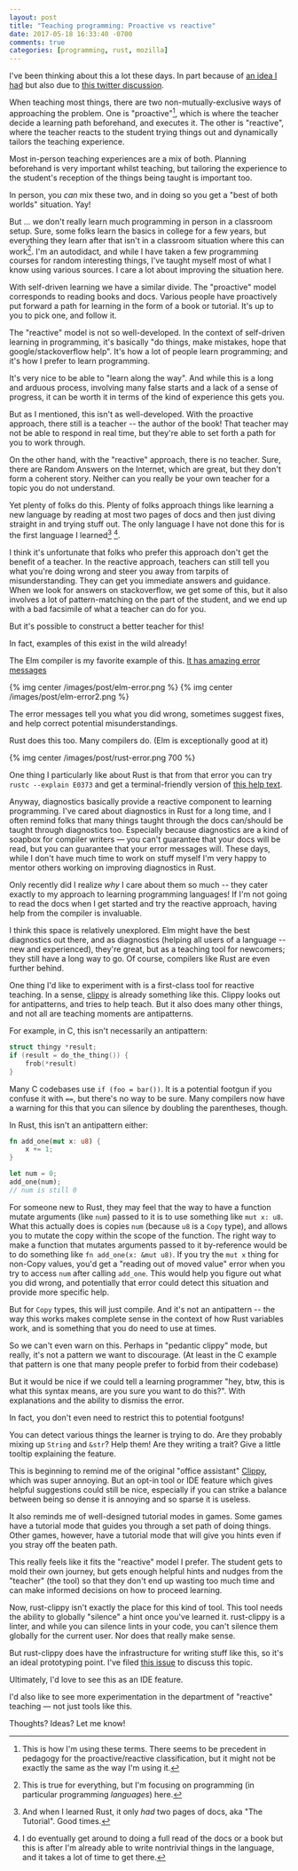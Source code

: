 ```yaml
---
layout: post
title: "Teaching programming: Proactive vs reactive"
date: 2017-05-18 16:33:40 -0700
comments: true
categories: [programming, rust, mozilla]
---
```




I've been thinking about this a lot these days. In part because of [an idea I had][clippy-newbie]
but also due to [this twitter discussion][twitter-discussion].

 [clippy-newbie]: https://github.com/Manishearth/rust-clippy/issues/1737
 [twitter-discussion]: https://twitter.com/sehurlburt/status/863829482645340160

When teaching most things, there are two non-mutually-exclusive ways of approaching the problem. One
is "proactive"[^1], which is where the teacher decide a learning path beforehand, and executes it. The
other is "reactive", where the teacher reacts to the student trying things out and dynamically
tailors the teaching experience.


 [^1]: This is how I'm using these terms. There seems to be precedent in pedagogy for the proactive/reactive classification, but it might not be exactly the same as the way I'm using it.

Most in-person teaching experiences are a mix of both. Planning beforehand is very important whilst teaching,
but tailoring the experience to the student's reception of the things being taught is important too.

In person, you _can_ mix these two, and in doing so you get a "best of both worlds" situation. Yay!


But ... we don't really learn much programming in person in a classroom setup.
Sure, some folks learn the basics in college for a few years, but everything
they learn after that isn't in a classroom situation where this can work[^2].
I'm an autodidact,
and while I have taken a few programming courses for random interesting things, I've taught myself most of what I know
using various sources. I care a lot about improving the situation here.

 [^2]: This is true for everything, but I'm focusing on programming (in particular programming _languages_) here.

With self-driven learning we have a similar divide. The "proactive" model corresponds to reading books
and docs. Various people have proactively put forward a path for learning in the form of a book
or tutorial. It's up to you to pick one, and follow it.

The "reactive" model is not so well-developed. In the context of self-driven learning in programming,
it's basically "do things, make mistakes, hope that google/stackoverflow help". It's how
a lot of people learn programming; and it's how I prefer to learn programming.

It's very nice to be able to "learn along the way". And while this is a long and arduous process,
involving many false starts and a lack of a sense of progress, it can be worth it in terms of
the kind of experience this gets you.


But as I mentioned, this isn't as well-developed. With the proactive approach, there still
is a teacher -- the author of the book! That teacher may not be able to respond in real time,
but they're able to set forth a path for you to work through.

On the other hand, with the "reactive" approach, there is no teacher. Sure, there are
Random Answers on the Internet, which are great, but they don't form a coherent story.
Neither can you really be your own teacher for a topic you do not understand.


Yet plenty of folks do this. Plenty of folks approach things like learning a new language by reading
at most two pages of docs and then just diving straight in and trying stuff out. The only language I
have not done this for is the first language I learned[^3]&nbsp;[^4].

 [^3]: And when I learned Rust, it only _had_ two pages of docs, aka "The Tutorial". Good times.
 [^4]: I do eventually get around to doing a full read of the docs or a book but this is after I'm already able to write nontrivial things in the language, and it takes a lot of time to get there.


I think it's unfortunate that folks who prefer this approach don't get the benefit of a teacher.
In the reactive approach, teachers can still tell you what you're doing wrong and steer you away from
tarpits of misunderstanding. They can get you immediate answers and guidance. When we look
for answers on stackoverflow, we get some of this, but it also involves a lot of pattern-matching
on the part of the student, and we end up with a bad facsimile of what a teacher can do for you.

But it's possible to construct a better teacher for this!

In fact, examples of this exist in the wild already!

The Elm compiler is my favorite example of this. [It has amazing error messages][elmerr]

{% img center /images/post/elm-error.png %}
{% img center /images/post/elm-error2.png %}

The error messages tell you what you did wrong, sometimes suggest fixes, and help
correct potential misunderstandings.

Rust does this too. Many compilers do. (Elm is exceptionally good at it)

{% img center /images/post/rust-error.png 700 %}

One thing I particularly like about Rust is that from that error you can
try `rustc --explain E0373` and get a terminal-friendly version
of [this help text][error-code-rust].


 [elmerr]: http://elm-lang.org/blog/compilers-as-assistants
 [error-code-rust]: https://doc.rust-lang.org/nightly/error-index.html#E0373


Anyway, diagnostics basically provide a reactive component to learning programming. I've cared about
diagnostics in Rust for a long time, and I often remind folks that many things taught through the
docs can/should be taught through diagnostics too. Especially because diagnostics are a kind of soapbox
for compiler writers &mdash; you can't guarantee that your docs will be read, but you can guarantee
that your error messages will. These days, while I don't have much time to work on stuff myself I'm
very happy to mentor others working on improving diagnostics in Rust.

Only recently did I realize _why_ I care about them so much -- they cater exactly to my approach
to learning programming languages! If I'm not going to read the docs when I get started and try the
reactive approach, having help from the compiler is invaluable.

I think this space is relatively unexplored. Elm might have the best diagnostics out there,
and as diagnostics (helping all users of a language -- new and experienced), they're great,
but as a teaching tool for newcomers; they still have a long way to go. Of course, compilers
like Rust are even further behind.

One thing I'd like to experiment with is a first-class tool for reactive teaching. In a sense,
[clippy] is already something like this. Clippy looks out for antipatterns, and tries to help
teach. But it also does many other things, and not all are teaching moments are antipatterns.


 [clippy]: https://github.com/Manishearth/rust-clippy

For example, in C, this isn't necessarily an antipattern:

```c
struct thingy *result;
if (result = do_the_thing()) {
    frob(*result)
}
```

Many C codebases use `if (foo = bar())`. It is a potential footgun if you confuse it with `==`,
but there's no way to be sure. Many compilers now have a warning for this that you can silence by
doubling the parentheses, though.

In Rust, this isn't an antipattern either:

```rust
fn add_one(mut x: u8) {
    x += 1;
}

let num = 0;
add_one(num);
// num is still 0
```

For someone new to Rust, they may feel that the way to have a function mutate arguments (like `num`) passed to it
is to use something like `mut x: u8`. What this actually does is copies `num` (because `u8` is a `Copy` type),
and allows you to mutate the copy within the scope of the function. The right way to make a function that
mutates arguments passed to it by-reference would be to do something like `fn add_one(x: &mut u8)`.
If you try the `mut x` thing for non-Copy values, you'd get a "reading out of moved value" error
when you try to access `num` after calling `add_one`. This would help you figure out what you did wrong,
and potentially that error could detect this situation and provide more specific help.

But for `Copy` types, this will just compile. And it's not an antipattern -- the way this works
makes complete sense in the context of how Rust variables work, and is something that you do need
to use at times.

So we can't even warn on this. Perhaps in "pedantic clippy" mode, but really, it's not
a pattern we want to discourage. (At least in the C example that pattern is one
that many people prefer to forbid from their codebase)

But it would be nice if we could tell a learning programmer "hey, btw, this is what this syntax
means, are you sure you want to do this?". With explanations and the ability to dismiss the error.

In fact, you don't even need to restrict this to potential footguns!

You can detect various things the learner is trying to do. Are they probably mixing up `String`
and `&str`? Help them! Are they writing a trait? Give a little tooltip explaining the feature.

This is beginning to remind me of the original "office assistant" [Clippy][clippit], which was super annoying.
But an opt-in tool or IDE feature which gives helpful suggestions could still be nice, especially
if you can strike a balance between being so dense it is annoying and so sparse it is useless.

It also reminds me of well-designed tutorial modes in games. Some games have a tutorial mode that guides you
through a set path of doing things. Other games, however, have a tutorial mode that will give you hints even
if you stray off the beaten path.

This really feels like it fits the "reactive" model I prefer. The student gets to mold their own
journey, but gets enough helpful hints and nudges from the "teacher" (the tool) so that they
don't end up wasting too much time and can make informed decisions on how to proceed learning.

Now, rust-clippy isn't exactly the place for this kind of tool. This tool needs the ability to globally
"silence" a hint once you've learned it. rust-clippy is a linter, and while you can silence lints in
your code, you can't silence them globally for the current user. Nor does that really make sense.

But rust-clippy does have the infrastructure for writing stuff like this, so it's an ideal prototyping
point. I've filed [this issue][issue] to discuss this topic.

Ultimately, I'd love to see this as an IDE feature.

I'd also like to see more experimentation in the department of "reactive" teaching &mdash; not just tools like this.

Thoughts? Ideas? Let me know!

 [clippit]: https://en.wikipedia.org/wiki/Office_Assistant
 [issue]: https://github.com/Manishearth/rust-clippy/issues/1737